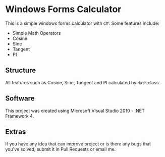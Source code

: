 # Windows Forms Calculator
This is a simple windows forms calculator with c#.
Some features include:
* Simple Math Operators
* Cosine
* Sine
* Tangent
* PI
## Structure
All features such as Cosine, Sine, Tangent and PI calculated by `Math` class.
## Software
This project was created using Microsoft Visual Studio 2010 - .NET Framework 4.
## Extras
If you have any idea that can improve project or is there any bugs that you've solved,
submit it in Pull Requests or email me.  
